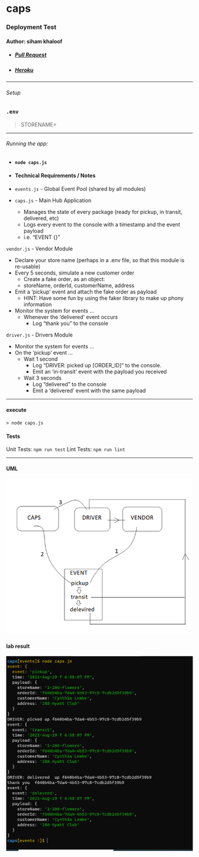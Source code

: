 # caps
### Deployment Test

#### Author: siham khaloof

- ##### [Pull Request](https://github.com/sbkhaloof/caps/pull/1)
- ##### [Heroku]()


---

###### Setup

### `.env`

> STORENAME=


---

###### Running the app:

- #### `node caps.js` 

- #### Technical Requirements / Notes
  
- `events.js` - Global Event Pool (shared by all modules)
- `caps.js` - Main Hub Application
    - Manages the state of every package (ready for pickup, in transit, delivered, etc)
    - Logs every event to the console with a timestamp and the event payload
    - i.e. “EVENT {}”

`vendor.js` - Vendor Module
- Declare your store name (perhaps in a .env file, so that this module is re-usable)
- Every 5 seconds, simulate a new customer order
    - Create a fake order, as an object:
    - storeName, orderId, customerName, address
- Emit a ‘pickup’ event and attach the fake order as payload
    - HINT: Have some fun by using the faker library to make up phony information
- Monitor the system for events …
    - Whenever the ‘delivered’ event occurs
        - Log “thank you” to the console
        
`driver.js` - Drivers Module
- Monitor the system for events …
- On the ‘pickup’ event …
    - Wait 1 second
        - Log “DRIVER: picked up [ORDER_ID]” to the console.
        - Emit an ‘in-transit’ event with the payload you received
    - Wait 3 seconds
        - Log “delivered” to the console
        - Emit a ‘delivered’ event with the same payload





---
#### execute
    > node caps.js

#### Tests

Unit Tests: `npm run test`
Lint Tests: `npm run lint`

---

#### UML

![](caps-lab11.png)
#### lab result
![](result-lab11.PNG)